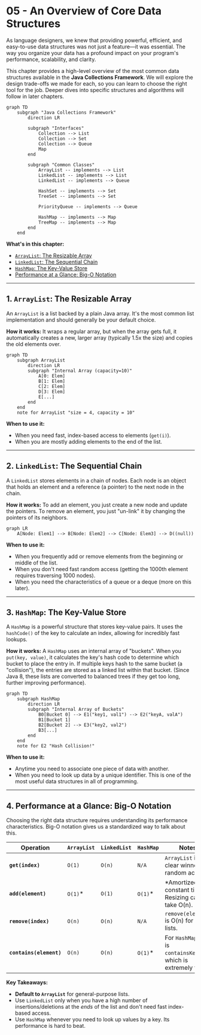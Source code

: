 # 05 - An Overview of Core Data Structures

As language designers, we knew that providing powerful, efficient, and easy-to-use data structures was not just a feature—it was essential. The way you organize your data has a profound impact on your program's performance, scalability, and clarity.

This chapter provides a high-level overview of the most common data structures available in the **Java Collections Framework**. We will explore the design trade-offs we made for each, so you can learn to choose the right tool for the job. Deeper dives into specific structures and algorithms will follow in later chapters.

```mermaid
graph TD
    subgraph "Java Collections Framework"
        direction LR

        subgraph "Interfaces"
            Collection --> List
            Collection --> Set
            Collection --> Queue
            Map
        end

        subgraph "Common Classes"
            ArrayList -- implements --> List
            LinkedList -- implements --> List
            LinkedList -- implements --> Queue

            HashSet -- implements --> Set
            TreeSet -- implements --> Set

            PriorityQueue -- implements --> Queue

            HashMap -- implements --> Map
            TreeMap -- implements --> Map
        end
    end
```

**What's in this chapter:**
*   [`ArrayList`: The Resizable Array](#1-arraylist-the-resizable-array)
*   [`LinkedList`: The Sequential Chain](#2-linkedlist-the-sequential-chain)
*   [`HashMap`: The Key-Value Store](#3-hashmap-the-key-value-store)
*   [Performance at a Glance: Big-O Notation](#4-performance-at-a-glance-big-o-notation)

---

## 1. `ArrayList`: The Resizable Array

An `ArrayList` is a list backed by a plain Java array. It's the most common list implementation and should generally be your default choice.

**How it works:**
It wraps a regular array, but when the array gets full, it automatically creates a new, larger array (typically 1.5x the size) and copies the old elements over.

```mermaid
graph TD
    subgraph ArrayList
        direction LR
        subgraph "Internal Array (capacity=10)"
            A[0: Elem]
            B[1: Elem]
            C[2: Elem]
            D[3: Elem]
            E[...]
        end
    end
    note for ArrayList "size = 4, capacity = 10"
```

**When to use it:**
*   When you need fast, index-based access to elements (`get(i)`).
*   When you are mostly adding elements to the end of the list.

---

## 2. `LinkedList`: The Sequential Chain

A `LinkedList` stores elements in a chain of nodes. Each node is an object that holds an element and a reference (a pointer) to the next node in the chain.

**How it works:**
To add an element, you just create a new node and update the pointers. To remove an element, you just "un-link" it by changing the pointers of its neighbors.

```mermaid
graph LR
    A[Node: Elem1] --> B[Node: Elem2] --> C[Node: Elem3] --> D((null))
```

**When to use it:**
*   When you frequently add or remove elements from the beginning or middle of the list.
*   When you don't need fast random access (getting the 1000th element requires traversing 1000 nodes).
*   When you need the characteristics of a queue or a deque (more on this later).

---

## 3. `HashMap`: The Key-Value Store

A `HashMap` is a powerful structure that stores key-value pairs. It uses the `hashCode()` of the key to calculate an index, allowing for incredibly fast lookups.

**How it works:**
A `HashMap` uses an internal array of "buckets". When you `put(key, value)`, it calculates the key's hash code to determine which bucket to place the entry in. If multiple keys hash to the same bucket (a "collision"), the entries are stored as a linked list within that bucket. (Since Java 8, these lists are converted to balanced trees if they get too long, further improving performance).

```mermaid
graph TD
    subgraph HashMap
        direction LR
        subgraph "Internal Array of Buckets"
            B0[Bucket 0] --> E1("key1, val1") --> E2("keyA, valA")
            B1[Bucket 1]
            B2[Bucket 2] --> E3("key2, val2")
            B3[...]
        end
    end
    note for E2 "Hash Collision!"
```

**When to use it:**
*   Anytime you need to associate one piece of data with another.
*   When you need to look up data by a unique identifier. This is one of the most useful data structures in all of programming.

---

## 4. Performance at a Glance: Big-O Notation

Choosing the right data structure requires understanding its performance characteristics. Big-O notation gives us a standardized way to talk about this.

| Operation         | `ArrayList` | `LinkedList` | `HashMap`        | Notes                                                              |
|-------------------|-------------|--------------|------------------|--------------------------------------------------------------------|
| **`get(index)`**  | `O(1)`      | `O(n)`       | `N/A`            | `ArrayList` is the clear winner for random access.                 |
| **`add(element)`**| `O(1)`*     | `O(1)`       | `O(1)`*          | *Amortized constant time. Resizing can take O(n).                  |
| **`remove(index)`**| `O(n)`      | `O(n)`       | `N/A`            | `remove(element)` is O(n) for both lists.                          |
| **`contains(element)`**| `O(n)` | `O(n)`       | `O(1)`*          | For `HashMap`, this is `containsKey()`, which is extremely fast.   |

**Key Takeaways:**
*   **Default to `ArrayList`** for general-purpose lists.
*   Use `LinkedList` only when you have a high number of insertions/deletions at the *ends* of the list and don't need fast index-based access.
*   Use `HashMap` whenever you need to look up values by a key. Its performance is hard to beat.
